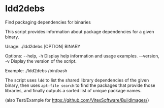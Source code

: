 ldd2debs
========

Find packaging dependencies for binaries

This script provides information about package dependencies for a given binary.

Usage:
  ./ldd2debs [OPTION] BINARY

Options:
  --help, -h       Display help information and usage examples.
  --version, -v    Display the version of the script.

Example:
  ./ldd2debs /bin/bash

The script uses `ldd` to list the shared library dependencies of the given binary,
then uses `apt-file search` to find the packages that provide those libraries,
and finally outputs a sorted list of unique package names.


(also Test/Example for https://github.com/VitexSoftware/BuildImages/)
